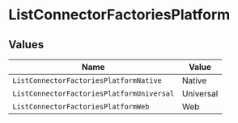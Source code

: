 # ListConnectorFactoriesPlatform


## Values

| Name                                      | Value                                     |
| ----------------------------------------- | ----------------------------------------- |
| `ListConnectorFactoriesPlatformNative`    | Native                                    |
| `ListConnectorFactoriesPlatformUniversal` | Universal                                 |
| `ListConnectorFactoriesPlatformWeb`       | Web                                       |